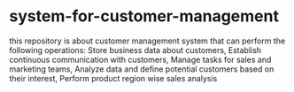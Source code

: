 # system-for-customer-management
this repository is about customer management system that can perform the following operations: Store business data about customers, Establish continuous communication with customers, Manage tasks for sales and marketing teams, Analyze data and define potential customers based on their interest, Perform product region wise sales analysis
